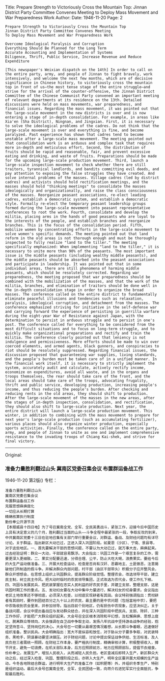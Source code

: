 Title: Prepare Strength to Victoriously Cross the Mountain Top: Jinnan District Party Committee Convenes Meeting to Deploy Mass Movement and War Preparedness Work
Author: 
Date: 1946-11-20
Page: 2
    
    Prepare Strength to Victoriously Cross the Mountain Top
    Jinnan District Party Committee Convenes Meeting
    To Deploy Mass Movement and War Preparedness Work
    
    Overcome Ideological Paralysis and Corruption
    Everything Should Be Planned for the Long Term
    Accurate Accounting and Implementation of Systems
    Diligence, Thrift, Public Service, Increase Revenue and Reduce Expenditure
    
    [This newspaper's Weixian dispatch on the 14th] In order to call on the entire party, army, and people of Jinnan to fight bravely, work intensively, and welcome the next few months, which are of decisive significance in Chinese history, to victoriously cross the mountain top in front of us—the most tense stage of the entire struggle—and strive for the arrival of the counter-offensive, the Jinnan District Committee of the Chinese Communist Party convened an important meeting of relevant departments at its residence on the 13th. Detailed discussions were held on mass movements, war preparedness, and financial issues. Regarding the mass movement, it was pointed out that the large-scale movement in the new districts is over and is now entering a stage of in-depth consolidation. For example, in areas like Xia'en (Sha District), Ningnan, and Jingxian. First, it is necessary to solve the ideological problems of the cadres. Do not think that the large-scale movement is over and everything is fine, and become paralyzed. Past experience has shown that cadres tend to become unstable after a large-scale mass movement. The meeting pointed out that consolidation work is an arduous and complex task that requires more in-depth and meticulous effort. Second, the distribution of fruits should be rapid and reasonable, fair, and prevent excessive eating and drinking, and waste of fruits. Preparations should be made for the upcoming large-scale production movement. Third, launch a large-scale inspection movement to check whether there are still traitors, tyrannical landlords, and bandits committing evil deeds, and pay attention to exposing the false struggles they have created. And solve internal problems of the masses. Village cadres (led by district cadres) and activists should hold rectification meetings, and the masses should hold "thinking meetings" to consolidate the masses ideologically and organizationally, and raise the class consciousness of the masses. Reorganize peasant associations, re-elect leading cadres, establish a democratic system, and establish a democratic style. Formally re-elect the temporary peasant leadership groups formed during the large-scale movement into peasant representative conferences to root the work. Fourth, consolidate and develop the militia, placing arms in the hands of good peasants who are loyal to the interests of the people, and establish branches and reorganize branches. This is the focus of the consolidation period. Fifth, mobilize women by concentrating efforts in the large-scale movement to solve women's specific demands. The meeting pointed out that land reform in the old areas is not thorough enough and must be thoroughly inspected to fully realize "land to the tiller." The meeting specifically emphasized: When implementing "land to the tiller," it is necessary to unite more than 90% of the peasants. The most important issue is the middle peasants (including wealthy middle peasants), and the middle peasants should be absorbed into the peasant associations and participate in leadership. It was pointed out that in some individual areas, there are still phenomena of harming middle peasants, which should be resolutely corrected. Regarding war preparedness, the meeting proposed that war preparedness should be combined with the mobilization of the masses, and that the work of the militia, branches, and elimination of traitors should be done well in the in-depth consolidation stage in order to organize the broad masses. The conference called on the entire district to fundamentally eliminate peaceful illusions and tendencies such as relaxation, paralysis, ideological corruption, and detachment from the masses. The conference emphasized striving for initiative in the self-defense war and carrying forward the experience of persisting in guerrilla warfare during the eight-year War of Resistance against Japan, with the determination to persist in arduous struggle and to persist in one's post. The conference called for everything to be considered from the most difficult situations and to focus on long-term struggle, and to quickly make organizational preparations and rectify and train the militia. The conference clearly pointed out that leniency is not indulgence and permissiveness. More efforts should be made to win over coerced elements, and armed agents, black gunners, and conspiracies to riot should be resolutely suppressed. Regarding financial issues, the discussion proposed that guaranteeing war supplies, living standards, and the people's burden must be taken care of in a unified manner. In the financial work itself, it is necessary to strictly implement the system, accurately audit and calculate, actively rectify income, economize on expenditures, avoid all waste, and in the organs and troops themselves, the rear should take care of the front, and the local areas should take care of the troops, advocating frugality, thrift and public service, developing production, increasing people's income, and thus reducing the people's burden. After checking and reducing rents in the old areas, they should shift to production. After the large-scale movement of the masses in the new areas, after the stages of in-depth inspection, consolidation, and rectification, they should also shift to large-scale production. Next year, the entire district will launch a large-scale production movement. This winter, in addition to combining with the mass movement to prepare for next year's large-scale production (such as accumulating fertilizer), various places should also organize winter production, especially sports activities. Finally, the conference called on the entire party, army, and people of Jinnan to unite as one and implement comprehensive resistance to the invading troops of Chiang Kai-shek, and strive for final victory.



<hr /> 

Original: 


### 准备力量胜利翻过山头  冀南区党委召集会议  布置群运备战工作

1946-11-20
第2版()
专栏：

    准备力量胜利翻过山头
    冀南区党委召集会议
    布置群运备战工作
    克服思想麻痹腐化
    一切应从长期打算
    精确核算执行制度
    勤俭奉公开源节流
    【本报威县十四日电】为了号召冀南全党、全军、全民英勇战斗，紧张工作，迎接今后中国历史上具有决定意义的几个月，胜利翻过当面的山头——斗争全程中最紧张的一段，争取反攻的到来，中共冀南区党委十三日在驻地召集有关部门举行重要会议，对群运、备战、及财经问题均有详尽讨论。关于群运，指出新区大动已过，正进入深入巩固阶段。如夏恩（沙区）、宁南、景县等，对于这些地区。一、首先要解决干部的思想问题，不要认为大动已过，就万事大吉，麻痹起来。过去经验证明：群众一大动，干部就容易飘浮。大会指出：巩固工作是一个艰苦复杂的工作，需要更深入更细致。二、果实分配要迅速，分得合理、公平，防止大吃大喝，浪费果实。要给今后的大生产运动做准备。三、开展大检查运动，检查是否尚有汉奸、恶霸地主、土匪做恶，注意揭破他们所制造的假斗争。并解决群众内部问题，村干部（由区干部带头）积极分子应开整风会，群众开想想会，在思想上组织上巩固群众，提高群众阶级觉悟。整理农会，改选领导干部，建立民主制，树立民主作风。把大动时临时的农民领导集团，正式改选为农代会，使工作扎下根。四、巩固与发展民兵，把武装掌握在忠实人民利益的好农民手里，并建立支部，整理支部，这是巩固时期工作的重点。五、发动妇女要在大动中集中力量进行，解决妇女的切身要求。会议指出老区土地改革还不够彻底，必须深入检查，以彻底实现耕者有其田。会议特别强调指出：贯彻耕者有其田时，要作到团结百分之九十以上的农民，最主要的是中农问题（包括富裕中农），要把中农吸收到农会里来，并参加领导。指出目前个别地区，仍有损伤中农现象，应坚决纠正。关于备战问题，会议中提出备战应与发动群众结合，并在深入巩固阶段中把民兵、支部、除奸、三种工作作好，才能把广大群众组织起来。大会号召全区根本消除和平幻想，及松懈麻痹、思想上腐化、脱离群众等倾向，大会强调在自卫战中争取主动，发扬八年抗战中坚持游击战争的经验，抱定坚持苦斗、坚持岗位的决心。大会号召一切要从最艰苦情况着想，从长期斗争着眼，迅速做好组织准备，整训民兵。大会明确指出：宽大不是纵容和放任，对于胁从分子要多争取，对武装特务、黑枪手，阴谋暴动要坚决镇压。对于财经问题，讨论中提出保证战争供给、生活标准、及人民负担三者需统一照顾。在财经工作本身，要严格执行制度，精确审核计算，积极整顿收入，撙节开支，避免一切浪费，在机关部队本身，后方应照顾前方，地方应照顾部队，提倡节衣缩食，俭朴奉公，发展生产，增加人民收入，从而减轻人民负担。老区查减后即转入生产，新区群众大动之后，经过深入检查、巩固、整理阶段之后，亦转入大生产，明年全区要开展大规模的生产运动，今冬各地除结合群运，进行明年大生产的准备工作（如积肥等）外，并组织冬季生产，特别是组织运动。最后大会号召冀南全党，全军，全民团结一致，向蒋介石进犯军实行全面抵抗，争取最后胜利。
